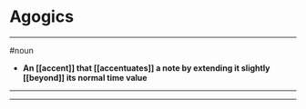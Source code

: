 # Agogics
---
#noun
- **An [[accent]] that [[accentuates]] a note by extending it slightly [[beyond]] its normal time value**
---
---

